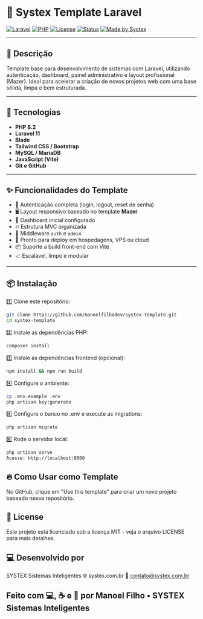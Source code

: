 # 🚀 Systex Template Laravel

[![Laravel](https://img.shields.io/badge/Laravel-11-red.svg)](https://laravel.com/)
[![PHP](https://img.shields.io/badge/PHP-8.2-blue.svg)](https://www.php.net/)
[![License](https://img.shields.io/badge/license-MIT-green.svg)](LICENSE)
[![Status](https://img.shields.io/badge/status-Production-brightgreen.svg)]()
[![Made by Systex](https://img.shields.io/badge/Made%20by-Systex%20Sistemas-blue.svg)](https://systex.com.br/)

---

## 📜 Descrição

Template base para desenvolvimento de sistemas com Laravel, utilizando autenticação, dashboard, painel administrativo e layout profissional (Mazer). Ideal para acelerar a criação de novos projetos web com uma base sólida, limpa e bem estruturada.

---

## 🚀 Tecnologias

- **PHP 8.2**
- **Laravel 11**
- **Blade**
- **Tailwind CSS / Bootstrap**
- **MySQL / MariaDB**
- **JavaScript (Vite)**
- **Git e GitHub**

---

## ✨ Funcionalidades do Template

- 🔐 Autenticação completa (login, logout, reset de senha)
- 🖥️ Layout responsivo baseado no template **Mazer**
- 🎯 Dashboard inicial configurado
- 🔥 Estrutura MVC organizada
- 🔐 Middleware `auth` e `admin`
- 🚀 Pronto para deploy em hospedagens, VPS ou cloud
- 📦 Suporte a build front-end com Vite
- 📈 Escalável, limpo e modular

---

## 📦 Instalação

1️⃣ Clone este repositório:

```bash
git clone https://github.com/manoelfilhodev/systex-template.git
cd systex-template
```

2️⃣ Instale as dependências PHP:
```bash
composer install
```

3️⃣ Instale as dependências frontend (opcional):
```bash
npm install && npm run build
```
4️⃣ Configure o ambiente:
```bash
cp .env.example .env
php artisan key:generate
```
5️⃣ Configure o banco no .env e execute as migrations:
```bash
php artisan migrate
```
6️⃣ Rode o servidor local:
```bash
php artisan serve
Acesse: http://localhost:8000
```

## 🔥 Como Usar como Template
No GitHub, clique em "Use this template" para criar um novo projeto baseado nesse repositório.

## 🧠 License
Este projeto está licenciado sob a licença MIT - veja o arquivo LICENSE para mais detalhes.

## 💻 Desenvolvido por
SYSTEX Sistemas Inteligentes
🌐 systex.com.br
📧 contato@systex.com.br

## Feito com 💻, ☕ e 🚀 por Manoel Filho • SYSTEX Sistemas Inteligentes